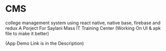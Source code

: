 # CMS
 college management system using react native, native base, firebase and redux
 A Porject For Saylani Mass IT Training Center
 (Working On UI & apk file to make it better)

(App Demo Link is in the Description)
